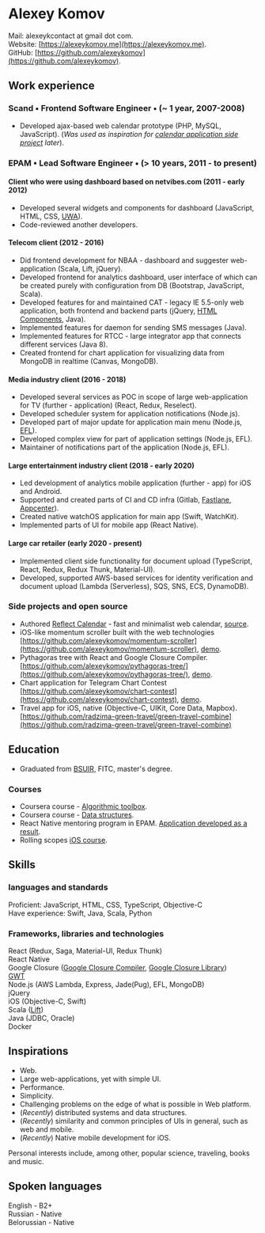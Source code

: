 # Alexey Komov
Mail: alexeykcontact at gmail dot com.  
Website: [https://alexeykomov.me](https://alexeykomov.me).  
GitHub: [https://github.com/alexeykomov](https://github.com/alexeykomov).

## Work experience
### Scand • Frontend Software Engineer • (~ 1 year, 2007-2008)
- Developed ajax-based web calendar prototype (PHP, MySQL, JavaScript). (_Was used as inspiration for [calendar application side project](https://github.com/reflectcal/) later_).

### EPAM • Lead Software Engineer • (> 10 years, 2011 - to present)
#### Client who were using dashboard based on netvibes.com (2011 - early 2012)
- Developed several widgets and components for dashboard (JavaScript, HTML, CSS, [UWA](https://uwa.netvibes.com/docs/Uwa/html/index.html)).
- Code-reviewed another developers.

#### Telecom client (2012 - 2016)
- Did frontend development for NBAA - dashboard and suggester web-application (Scala, Lift, jQuery).
- Developed frontend for analytics dashboard, user interface of which can be created purely with configuration from DB (Bootstrap, JavaScript, Scala).
- Developed features for and maintained CAT - legacy IE 5.5-only web application, both frontend and backend parts (jQuery, [HTML Components](https://schepp.dev/posts/today-the-trident-era-ends/#html-components%3A-attached-behaviors%2C-element-behaviors-%26-default-behaviors), Java).
- Implemented features for daemon for sending SMS messages (Java).
- Implemented features for RTCC - large integrator app that connects different services (Java 8).
- Created frontend for chart application for visualizing data from MongoDB in realtime (Canvas, MongoDB).

#### Media industry client (2016 - 2018)
- Developed several services as POC in scope of large web-application for TV (further - application) (React, Redux, Reselect).
- Developed scheduler system for application notifications (Node.js).
- Developed part of major update for application main menu (Node.js, [EFL](https://www.enlightenment.org/about-efl.md)).
- Developed complex view for part of application settings (Node.js, EFL).
- Maintainer of notifications part of the application (Node.js, EFL).

#### Large entertainment industry client (2018 - early 2020)
- Led development of analytics mobile application (further - app) for iOS and Android.
- Supported and created parts of CI and CD infra (Gitlab, [Fastlane](https://github.com/fastlane/fastlane), [Appcenter](https://appcenter.ms/)).
- Created native watchOS application for main app (Swift, WatchKit).
- Implemented parts of UI for mobile app (React Native).

#### Large car retailer (early 2020 - present)
- Implemented client side functionality for document upload (TypeScript, React, Redux, Redux Thunk, Material-UI).
- Developed, supported AWS-based services for identity verification and document upload (Lambda (Serverless), SQS, SNS, ECS, DynamoDB).

### Side projects and open source
- Authored [Reflect Calendar](https://reflectcal.com) - fast and minimalist web calendar, [source](https://github.com/reflectcal/).
- iOS-like momentum scroller built with the web technologies [https://github.com/alexeykomov/momentum-scroller](https://github.com/alexeykomov/momentum-scroller), [demo](https://alexeykomov.me/momentum-scroller-demo/).
- Pythagoras tree with React and Google Closure Compiler. [https://github.com/alexeykomov/pythagoras-tree/](https://github.com/alexeykomov/pythagoras-tree/), [demo](https://alexeykomov.me/pythagoras-tree/).
- Сhart application for Telegram Chart Contest [https://github.com/alexeykomov/chart-contest](https://github.com/alexeykomov/chart-contest), [demo](https://alexeykomov.me/chart-contest/).
- Travel app for iOS, native (Objective-C, UIKit, Core Data, Mapbox). [https://github.com/radzima-green-travel/green-travel-combine](https://github.com/radzima-green-travel/green-travel-combine)

## Education
- Graduated from [BSUIR](https://www.bsuir.by/en/), FITC, master's degree.
### Courses
- Coursera course - [Algorithmic toolbox](https://www.coursera.org/learn/algorithmic-toolbox).
- Coursera course - [Data structures](https://www.coursera.org/learn/data-structures).
- React Native mentoring program in EPAM. [Application developed as a result](https://github.com/alexeykomov/rnmentoringprogram).
- Rolling scopes [iOS course](https://rs.school/ios/).

## Skills
### languages and standards
Proficient: JavaScript, HTML, CSS, TypeScript, Objective-C  
Have experience: Swift, Java, Scala, Python
### Frameworks, libraries and technologies
React (Redux, Saga, Material-UI, Redux Thunk)   
React Native  
Google Closure ([Google Closure Compiler](https://developers.google.com/closure/compiler), [Google Closure Library](https://github.com/google/closure-library))  
[GWT](http://www.gwtproject.org/)  
Node.js (AWS Lambda, Express, Jade(Pug), EFL, MongoDB)  
jQuery  
iOS (Objective-C, Swift)  
Scala ([Lift](https://liftweb.net/))  
Java (JDBC, Oracle)  
Docker

## Inspirations
- Web.
- Large web-applications, yet with simple UI.
- Performance.
- Simplicity.
- Challenging problems on the edge of what is possible in Web platform.
- (_Recently_) distributed systems and data structures.
- (_Recently_) similarity and common principles of UIs in general, such as web and mobile.
- (_Recently_) Native mobile development for iOS.

Personal interests include, among other, popular science, traveling, books and music.

## Spoken languages
English - B2+  
Russian - Native  
Belorussian - Native  

